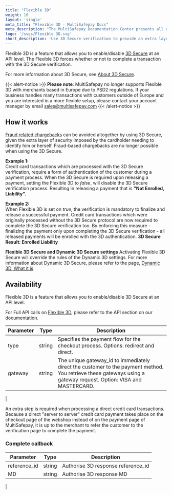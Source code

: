 ```yaml
---
title: "Flexible 3D"
weight: 10
layout: 'single'
meta_title: "Flexible 3D - MultiSafepay Docs"
meta_description: "The MultiSafepay Documentation Center presents all relevant information about our Plugins and API. You can also find support pages for payment methods, tools and general questions as well as the contact details of our Support and Integration Teams."
logo: '/svgs/Flexible 3D.svg'
short_description: 'Use 3D Secure verification to provide an extra layer of security to credit card payments.'
---
```


Flexible 3D is a feature that allows you to enable/disable [3D Secure](/faq/general/glossary/#3d-secure) at an API level. The Flexible 3D forces whether or not to complete a transaction with the 3D Secure verification.

For more information about 3D Secure, see [About 3D Secure](/faq/payment-regulations/about-3d-secure).

{{< alert-notice >}}
__Please note__: MultiSafepay no longer supports Flexible 3D with merchants based in Europe due to PSD2 regulations. If your business handles many transactions with customers outside of Europe and you are interested in a more flexible setup, please contact your account manager by email <sales@multisafepay.com>
{{< /alert-notice >}}

## How it works

[Fraud related chargebacks](/faq/chargebacks/what-is-a-chargeback) can be avoided altogether by using 3D Secure, given the extra layer of security imposed by the cardholder needing to identify him or herself. Fraud-based chargebacks are no longer possible when using the 3D Secure.

**Example 1:**  
Credit card transactions which are processed with the 3D Secure verification, require a form of authentication of the customer during a payment process. When the 3D Secure is required upon releasing a payment, setting the Flexible 3D to _false_, will disable the 3D Secure verification process. Resulting in releasing a payment that is **"Not Enrolled, Liability".**

**Example 2:**   
When Flexible 3D is set on _true_, the verification is mandatory to finalize and release a successful payment. Credit card transactions which were originally processed without the 3D Secure protocol are now required to complete the 3D Secure verification too. By enforcing this measure - finalizing the payment only upon completing the 3D Secure verification - all released payments will be enrolled with the 3D authentication. **3D Secure Result: Enrolled Liability**

**Flexible 3D Secure and Dynamic 3D Secure settings**
Activating Flexible 3D Secure will override the rules of the Dynamic 3D settings. For more information about Dynamic 3D Secure, please refer to the page, [Dynamic 3D, What it is](/tools/server2server/3d-dynamics)

## Availability

Flexible 3D is a feature that allows you to enable/disable 3D Secure at an API level. 

For Full API calls on [Flexible 3D](/api/#flexible-3d), please refer to the API section on our documentation.

| Parameter                      | Type      | Description |
|--------------------------------|-----------|-----------------------------------------------------------------------------------------|
| type               | string |  Specifies the payment flow for the checkout process. Options: redirect and direct. |
| gateway            | string | The unique gateway_id to immediately direct the customer to the payment method. You retrieve these gateways using a gateway request. Option: VISA and MASTERCARD. |
| 

An extra step is required when processing a direct credit card transactions. Because a direct "server to server" credit card payment takes place on the checkout page of the webshop instead of on the payment page of MultiSafepay, it is up to the merchant to refer the customer to the verification page to complete the payment.

### Complete callback

| Parameter                      | Type      | Description |
|--------------------------------|-----------|-----------------------------------------------------------------------------------------|
| reference_id      | string | Authorise 3D response reference_id |
| MD                | string | Authorise 3D response MD  |
|








